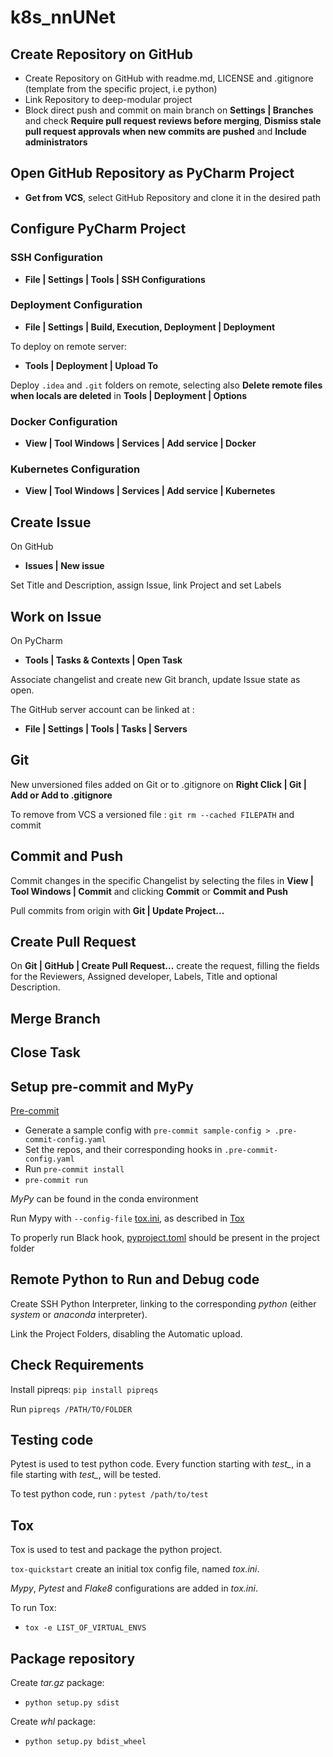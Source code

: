 # k8s_nnUNet

## Create Repository on GitHub

* Create Repository on GitHub with readme.md, LICENSE and .gitignore (template from the specific project, i.e python)
* Link Repository to deep-modular project
* Block direct push and commit on main branch on **Settings | Branches** and check **Require pull request reviews before
  merging**, **Dismiss stale pull request approvals when new commits are pushed** and **Include administrators**

## Open GitHub Repository as PyCharm Project

* **Get from VCS**, select GitHub Repository and clone it in the desired path

## Configure PyCharm Project

### SSH Configuration

* **File | Settings | Tools | SSH Configurations**

### Deployment Configuration

* **File | Settings | Build, Execution, Deployment | Deployment**

To deploy on remote server:

* **Tools | Deployment | Upload To**

Deploy `.idea` and `.git` folders on remote, selecting also **Delete remote files when locals are deleted** in
**Tools | Deployment | Options**

### Docker Configuration

* **View | Tool Windows | Services | Add service | Docker**

### Kubernetes Configuration

* **View | Tool Windows | Services | Add service | Kubernetes**

## Create Issue

On GitHub

* **Issues | New issue**

Set Title and Description, assign Issue, link Project and set Labels

## Work on Issue

On PyCharm

* **Tools | Tasks & Contexts | Open Task**

Associate changelist and create new Git branch, update Issue state as open.

The GitHub server account can be linked at :

* **File | Settings | Tools | Tasks | Servers**

## Git

New unversioned files added on Git or to .gitignore on **Right Click | Git | Add or Add to .gitignore**

To remove from VCS a versioned file : `git rm --cached FILEPATH` and commit

## Commit and Push

Commit changes in the specific Changelist by selecting the files in **View | Tool Windows | Commit** and clicking
**Commit** or **Commit and Push**

Pull commits from origin with **Git | Update Project...**
## Create Pull Request

On **Git | GitHub | Create Pull Request...** create the request, filling the fields for the Reviewers, Assigned developer, Labels, Title and optional Description.

## Merge Branch

## Close Task

## Setup pre-commit and MyPy

[Pre-commit](https://pre-commit.com)
* Generate a sample config with `pre-commit sample-config > .pre-commit-config.yaml`
* Set the repos, and their corresponding hooks in `.pre-commit-config.yaml`
* Run `pre-commit install`
* `pre-commit run`

*MyPy* can be found in the conda environment

Run Mypy with `--config-file` [tox.ini](tox.ini), as described in [Tox](#tox)

To properly run Black hook, [pyproject.toml](pyproject.toml) should be present in the project folder

## Remote Python to Run and Debug code

Create SSH Python Interpreter, linking to the corresponding *python* (either *system* or *anaconda* interpreter).

Link the Project Folders, disabling the Automatic upload.

## Check Requirements

Install pipreqs: `pip install pipreqs`

Run `pipreqs /PATH/TO/FOLDER`

## Testing code

Pytest is used to test python code. Every function starting with *test_*, in a file starting with *test_*, will be
tested.

To test python code, run : `pytest /path/to/test`

## Tox

Tox is used to test and package the python project.

`tox-quickstart` create an initial tox config file, named *tox.ini*.

*Mypy*, *Pytest* and *Flake8* configurations are added in *tox.ini*.

To run Tox:

* `tox -e LIST_OF_VIRTUAL_ENVS`

## Package repository

Create *tar.gz* package:

* `python setup.py sdist`

Create *whl* package:

* `python setup.py bdist_wheel`

